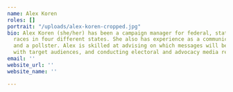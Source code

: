 ```yaml
---
name: Alex Koren
roles: []
portrait: "/uploads/alex-koren-cropped.jpg"
bio: Alex Koren (she/her) has been a campaign manager for federal, state, and local
  races in four different states. She also has experience as a communications director
  and a pollster. Alex is skilled at advising on which messages will best resonate
  with target audiences, and conducting electoral and advocacy media relations.
email: ''
website_url: ''
website_name: ''

---
```

